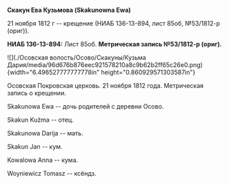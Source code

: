 **Скакун Ева Кузьмова (Skakunowna Ewa)**

21 ноября 1812 г -- крещение (НИАБ 136-13-894, лист 85об, №53/1812-р
(ориг)).

**НИАБ 136-13-894:** Лист 85об. **Метрическая запись №53/1812-р
(ориг).**

![](./Осовская волость/Осово/Скакуны/Кузьма Дария/media/96d676b876eec921578210a8c9b62b2ff65c26e0.png){width="6.496527777777778in"
height="0.860929571303587in"}

Осовская Покровская церковь. 21 ноября 1812 года. Метрическая запись о
крещении.

Skakunowa Ewa -- дочь родителей с деревни Осовo.

Skakun Kuźma -- отец.

Skakunowa Darija -- мать.

Skakun Jan -- кум.

Kowalowa Anna -- кума.

Woyniewicz Tomasz -- ксёндз.
